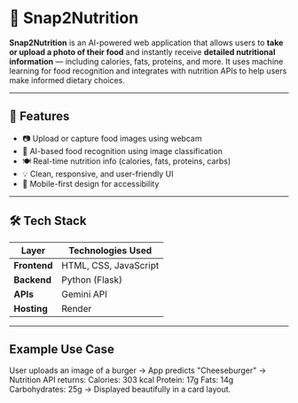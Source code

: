 # 📸 Snap2Nutrition

**Snap2Nutrition** is an AI-powered web application that allows users to **take or upload a photo of their food** and instantly receive **detailed nutritional information** — including calories, fats, proteins, and more. It uses machine learning for food recognition and integrates with nutrition APIs to help users make informed dietary choices.

---

## 🌟 Features

- 📷 Upload or capture food images using webcam
- 🧠 AI-based food recognition using image classification
- 🍽️ Real-time nutrition info (calories, fats, proteins, carbs)
- 💡 Clean, responsive, and user-friendly UI
- 📱 Mobile-first design for accessibility

---

## 🛠️ Tech Stack

| Layer       | Technologies Used                                  |
|-------------|----------------------------------------------------|
| **Frontend** | HTML, CSS, JavaScript                             |
| **Backend**  | Python (Flask)                                    |
| **APIs**     | Gemini API                                        |
| **Hosting**  | Render                                            |

---

## Example Use Case

User uploads an image of a burger → App predicts "Cheeseburger" → Nutrition API returns:
Calories: 303 kcal
Protein: 17g
Fats: 14g
Carbohydrates: 25g
→ Displayed beautifully in a card layout.

